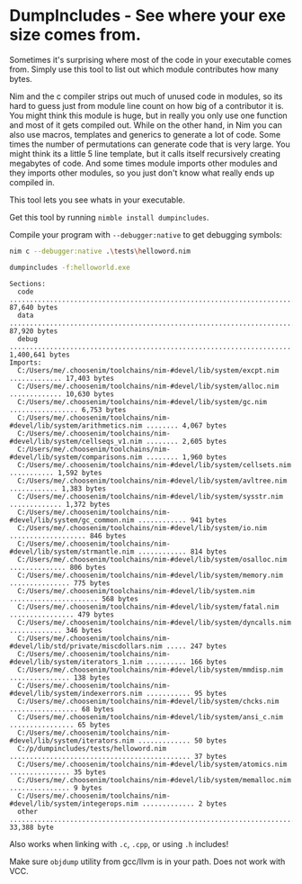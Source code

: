 # DumpIncludes - See where your exe size comes from.

Sometimes it's surprising where most of the code in your executable comes from.
Simply use this tool to list out which module contributes how many bytes.

Nim and the c compiler strips out much of unused code in modules, so its hard to guess just from module line count on how big of a contributor it is. You might think this module is huge, but in really you only use one function and most of it gets compiled out.
While on the other hand, in Nim you can also use macros, templates and generics to generate a lot of code. Some times the number of permutations can generate code that is very large. You might think its a little 5 line template, but it calls itself recursively creating megabytes of code.
And some times module imports other modules and they imports other modules, so you just don't know what really ends up compiled in.

This tool lets you see whats in your executable.


Get this tool by running `nimble install dumpincludes`.

Compile your program with `--debugger:native` to get debugging symbols:

```sh
nim c --debugger:native .\tests\helloword.nim
```

```sh
dumpincludes -f:helloworld.exe
```

```
Sections:
  code .......................................................................... 87,640 bytes
  data .......................................................................... 87,920 bytes
  debug ...................................................................... 1,400,641 bytes
Imports:
  C:/Users/me/.choosenim/toolchains/nim-#devel/lib/system/excpt.nim ............. 17,403 bytes
  C:/Users/me/.choosenim/toolchains/nim-#devel/lib/system/alloc.nim ............. 10,630 bytes
  C:/Users/me/.choosenim/toolchains/nim-#devel/lib/system/gc.nim ................. 6,753 bytes
  C:/Users/me/.choosenim/toolchains/nim-#devel/lib/system/arithmetics.nim ........ 4,067 bytes
  C:/Users/me/.choosenim/toolchains/nim-#devel/lib/system/cellseqs_v1.nim ........ 2,605 bytes
  C:/Users/me/.choosenim/toolchains/nim-#devel/lib/system/comparisons.nim ........ 1,960 bytes
  C:/Users/me/.choosenim/toolchains/nim-#devel/lib/system/cellsets.nim ........... 1,592 bytes
  C:/Users/me/.choosenim/toolchains/nim-#devel/lib/system/avltree.nim ............ 1,383 bytes
  C:/Users/me/.choosenim/toolchains/nim-#devel/lib/system/sysstr.nim ............. 1,372 bytes
  C:/Users/me/.choosenim/toolchains/nim-#devel/lib/system/gc_common.nim ............ 941 bytes
  C:/Users/me/.choosenim/toolchains/nim-#devel/lib/system/io.nim ................... 846 bytes
  C:/Users/me/.choosenim/toolchains/nim-#devel/lib/system/strmantle.nim ............ 814 bytes
  C:/Users/me/.choosenim/toolchains/nim-#devel/lib/system/osalloc.nim .............. 806 bytes
  C:/Users/me/.choosenim/toolchains/nim-#devel/lib/system/memory.nim ............... 775 bytes
  C:/Users/me/.choosenim/toolchains/nim-#devel/lib/system.nim ...................... 568 bytes
  C:/Users/me/.choosenim/toolchains/nim-#devel/lib/system/fatal.nim ................ 479 bytes
  C:/Users/me/.choosenim/toolchains/nim-#devel/lib/system/dyncalls.nim ............. 346 bytes
  C:/Users/me/.choosenim/toolchains/nim-#devel/lib/std/private/miscdollars.nim ..... 247 bytes
  C:/Users/me/.choosenim/toolchains/nim-#devel/lib/system/iterators_1.nim .......... 166 bytes
  C:/Users/me/.choosenim/toolchains/nim-#devel/lib/system/mmdisp.nim ............... 138 bytes
  C:/Users/me/.choosenim/toolchains/nim-#devel/lib/system/indexerrors.nim ........... 95 bytes
  C:/Users/me/.choosenim/toolchains/nim-#devel/lib/system/chcks.nim ................. 68 bytes
  C:/Users/me/.choosenim/toolchains/nim-#devel/lib/system/ansi_c.nim ................ 65 bytes
  C:/Users/me/.choosenim/toolchains/nim-#devel/lib/system/iterators.nim ............. 50 bytes
  C:/p/dumpincludes/tests/helloword.nim ............................................. 37 bytes
  C:/Users/me/.choosenim/toolchains/nim-#devel/lib/system/atomics.nim ............... 35 bytes
  C:/Users/me/.choosenim/toolchains/nim-#devel/lib/system/memalloc.nim ............... 9 bytes
  C:/Users/me/.choosenim/toolchains/nim-#devel/lib/system/integerops.nim ............. 2 bytes
  other ......................................................................... 33,388 byte
```

Also works when linking with `.c`, `.cpp`, or using `.h` includes!

Make sure `objdump` utility from gcc/llvm is in your path. Does not work with VCC.
